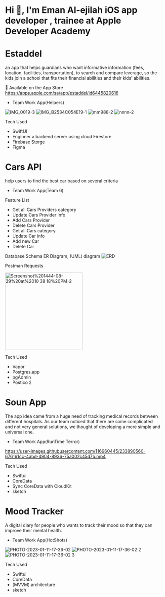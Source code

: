 
# Hi 👋, I'm Eman Al-ejilah iOS app developer , trainee at Apple Developer Academy
# Estaddel 
an app that helps guardians who want informative information (fees, location, facilities, transportation), to search and compare leverage, so the kids join a school that fits their financial abilities and their kids' abilities.


📲 Available on the App Store 
https://apps.apple.com/sa/app/estaddel/id6445820616
 - Team Work App(Helpers)
 
![IMG_0019-3](https://user-images.githubusercontent.com/116960445/233881076-7a11ee70-f782-4dbf-b9cb-f7683c3170fd.png)
![IMG_B2534C054E19-1](https://user-images.githubusercontent.com/116960445/233881844-d21118ac-013f-45ed-8744-19bf8bc56dda.png)
![mm988-2](https://user-images.githubusercontent.com/116960445/233882296-8dd161ea-fc49-41aa-bb31-f65d689fe703.png)
![nnnn-2](https://user-images.githubusercontent.com/116960445/233882417-1faf78d6-029c-427c-9c3b-fa6a69b04a4b.png)

 Tech Used
 - SwiftUI 
 - Enginner a backend server using cloud Firestore
 - Firebase Storge
 - Figma

# Cars API
help users to find the best car based on several criteria
 - Team Work App(Team 6)
 
Feature List
- Get all Cars Providers category
- Update Cars Provider info
- Add Cars Provider
- Delete Cars Provider
- Get all Cars category
- Update Car info
- Add new Car
- Delete Car

Database Schema
ER Diagram, (UML) diagram 
![ERD](https://user-images.githubusercontent.com/116960445/233887325-110a29c8-a893-48dd-9360-8d2276e799e2.png)

Postman Requests

<img width="250" alt="Screenshot%201444-08-29%20at%2010 38 18%20PM-2" src="https://user-images.githubusercontent.com/116960445/233887244-df8558fb-6a50-4275-8f5e-e071ab61f385.png">

Tech Used

- Vapor
- Postgres.app
- pgAdmin
- Postico 2



# Soun App
The app idea came from a huge need of tracking medical records between different hospitals. As our team noticed that there are some complicated and not very general solutions, we thought of developing a more simple and universal one.
- Team Work App(RunTime Terror)

https://user-images.githubusercontent.com/116960445/233890560-676161cc-4abd-4904-8936-75a002c45d7b.mp4

Tech Used 
- Swiftui
- CoreData
- Sync CoreData with CloudKit
- sketch

# Mood Tracker
A digital diary for people who wants to track their mood so that they can improve their mental health.



 - Team Work App(HotShots)
 
 
![PHOTO-2023-01-11-17-36-02](https://user-images.githubusercontent.com/116960445/233893638-f347305f-adb4-4291-ba4c-26519ca55f53.png)
![PHOTO-2023-01-11-17-36-02 2](https://user-images.githubusercontent.com/116960445/233893642-a3c37c43-355c-4347-8d0d-408badf6560a.png)
![PHOTO-2023-01-11-17-36-02 3](https://user-images.githubusercontent.com/116960445/233893643-59a59ba4-39d2-4283-af04-2a38ad6a77c5.png)
 
 Tech Used 
- Swiftui
- CoreData
- (MVVM) architecture
- sketch


